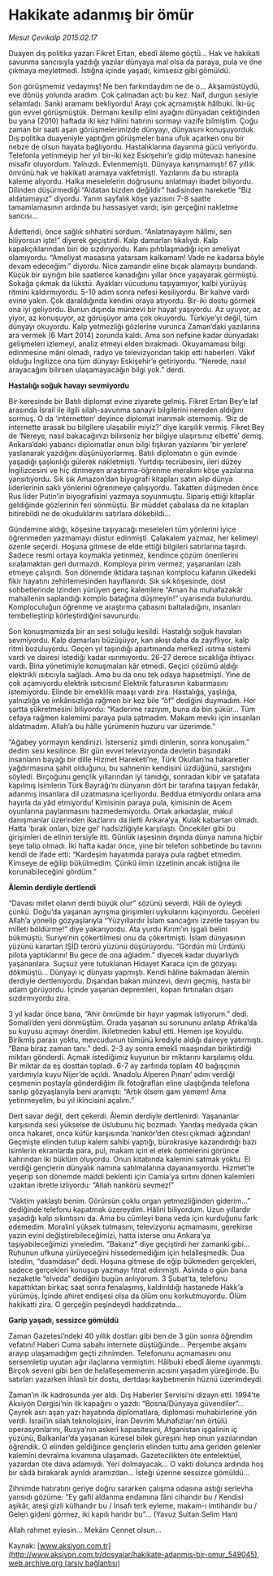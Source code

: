 # Hakikate adanmış bir ömür

*Mesut Çevikalp 2015.02.17*

<div class="pNewsDetailMainContent" itemprop="articleBody">
 <p>
  Duayen dış politika yazarı Fikret Ertan, ebedî âleme göçtü... Hak ve hakikati savunma sancısıyla yazdığı yazılar dünyaya mal olsa da paraya, pula ve öne çıkmaya meyletmedi. İstiğna içinde yaşadı, kimsesiz gibi gömüldü.
 </p>
 <p>
  Son görüşmemiz vedaymış! Ne ben farkındaydım ne de o... Akşamüstüydü, eve dönüş yolunda aradım. Çok çalmadan açtı bu kez. Naif, durgun sesiyle selamladı. Sanki aramamı bekliyordu! Arayı çok açmamıştık hâlbuki. İki-üç gün evvel görüşmüştük. Dermanı kesilip elini ayağını dünyadan çektiğinden bu yana (2010) haftada iki kez hâlini hatırını sormayı vazife bilmiştim. Çoğu zaman bir saati aşan görüşmelerimizde dünyayı, dünyasını konuşuyorduk. Dış politika duayeniyle yaptığım görüşmeler bana ufuk açarken onu bir nebze de olsun hayata bağlıyordu. Hastalıklarına dayanma gücü veriyordu. Telefonla yetinmeyip her yıl bir-iki kez Eskişehir’e gidip mütevazı hanesine misafir oluyordum. Yalnızdı. Evlenmemişti. Dünyaya karışmamıştı! 67 yıllık ömrünü hak ve hakikati aramaya vakfetmişti. Yazılarını da bu ıstırapla kaleme alıyordu. Halka meselelerin doğrusunu anlatmayı ibadet biliyordu. Dilinden düşürmediği “Aldatan bizden değildir” hadisinden hareketle “Biz aldatamayız” diyordu. Yarım sayfalık köşe yazısını 7-8 saatte tamamlamasının ardında bu hassasiyet vardı; işin gerçeğini nakletme sancısı...
 </p>
 <p>
  Âdettendi, önce sağlık sıhhatini sordum. “Anlatmayayım hâlimi, sen biliyorsun işte!” diyerek geçiştirdi. Kalp damarları tıkalıydı. Kalp kapakçıklarından biri de sızdırıyordu. Kanı pıhtılaşmadığı için ameliyat olamıyordu. “Ameliyat masasına yatarsam kalkamam! Vade ne kadarsa böyle devam edeceğim.” diyordu. Nice zamandır eline bıçak alamayışı bundandı. Küçük bir sıyrığın bile saatlerce kanadığını yıllar önce yaşayarak görmüştü. Sokağa çıkmak da lükstü. Ayakları vücudunu taşıyamıyor, kalbi yürüyüş ritmini kaldırmıyordu. 5-10 adım sonra nefesi kesiliyordu. Bir kahve vardı evine yakın. Çok daraldığında kendini oraya atıyordu. Bir-iki dostu görmek ona iyi geliyordu. Bunun dışında münzevi bir hayat yaşıyordu. Az uyuyor, az yiyor, az konuşuyor, az görüşüyor ama çok okuyordu. Türkiye’yi değil, tüm dünyayı okuyordu. Kalp yetmezliği gözlerine vurunca Zaman’daki yazılarına ara vermek (6 Mart 2014) zorunda kaldı. Ama son nefsine kadar dünyadaki gelişmeleri izlemeyi, analiz etmeyi elden bırakmadı. Okuyamaması bilgi edinmesine mâni olmadı, radyo ve televizyondan takip etti haberleri. Vâkıf olduğu İngilizce ona tüm dünyayı Eskişehir’e getiriyordu. “Nerede, nasıl arayacağını bilirsen ulaşamayacağın bilgi yok.” derdi.
 </p>
 <p>
  <strong>
   Hastalığı soğuk havayı sevmiyordu
  </strong>
 </p>
 <p>
  Bir keresinde bir Batılı diplomat evine ziyarete gelmiş. Fikret Ertan Bey’e laf arasında İsrail ile ilgili silah-savunma sanayii bilgilerini nereden aldığını sormuş. O da ‘internetten’ deyince diplomat inanmak istememiş. ‘Biz de internette arasak bu bilgilere ulaşabilir miyiz?’ diye karşılık vermiş. Fikret Bey de ‘Nereye, nasıl bakacağınızı bilirseniz her bilgiye ulaşırsınız elbette’ demiş. Ankara’daki yabancı diplomatlar onun bilgi fışkıran yazılarını ‘bir yerlere’ yaslanarak yazdığını düşünüyorlarmış. Batılı diplomatın o gün evinde yaşadığı şaşkınlığı gülerek nakletmişti. Yurtdışı tecrübesini, ileri düzey İngilizcesini ve hiç dinmeyen araştırma-öğrenme merakını köşe yazılarına yansıtıyordu. Sık sık Amazon’dan biyografi kitapları satın alıp dünya liderlerinin saklı yönlerini öğrenmeye çalışıyordu. Takatten düşmeden önce Rus lider Putin’in biyografisini yazmaya soyunmuştu. Sipariş ettiği kitaplar geldiğinde gözlerinin feri sönmüştü. Bir müddet çabalasa da ne kitapları bitirebildi ne de okuduklarını satırlara dökebildi...
 </p>
 <p>
  Gündemine aldığı, köşesine taşıyacağı meseleleri tüm yönlerini iyice öğrenmeden yazmamayı düstur edinmişti. Çalakalem yazmaz, her kelimeyi özenle seçerdi. Hoşuna gitmese de elde ettiği bilgileri satırlarına taşırdı. Sadece resmi ortaya koymakla yetinmez, kendince çözüm önerilerini sıralamaktan geri durmazdı. Komploya pirim vermez, yaşananları izah etmeye çalışırdı. Son dönemde iktidara taşınan komplocu kafanın ülkedeki fikir hayatını zehirlemesinden hayıflanırdı. Sık sık köşesinde, dost sohbetlerinde izinden yürüyen genç kalemlere “Aman ha muhafazakâr mahallenin saplandığı komplo batağına düşmeyin!” uyarısında bulunurdu. Komploculuğun öğrenme ve araştırma çabasını baltaladığını, insanları tembelleştirip körleştirdiğini savunurdu.
 </p>
 <p>
  Son konuşmamızda bir an sesi soluğu kesildi. Hastalığı soğuk havaları sevmiyordu. Kalp damarları büzüşüyor, kan akışı daha da zayıflıyor, kalp ritmi bozuluyordu. Geçen yıl taşındığı apartmanda merkezî ısıtma sistemi vardı ve dairesi istediği kadar ısınmıyordu. 26-27 derece sıcaklığa ihtiyacı vardı. Bina yönetimiyle konuşmaları kâr etmedi. Geçici çözümü aldığı elektrikli ısıtıcıyla sağladı. Ama bu da onu tek odaya hapsetmişti. Yine de çok açamıyordu elektrik ısıtıcısını! Elektrik faturasının kabarmasını istemiyordu. Elinde bir emeklilik maaşı vardı zira. Hastalığa, yaşlılığa, yalnızlığa ve imkânsızlığa rağmen bir kez bile “öf” dediğini duymadım. Her şartta şükretmesini biliyordu: “Kaderime razıyım, buna da bin şükür... Tüm cefaya rağmen kalemimi paraya pula satmadım. Makam mevki için insanları aldatmadım. Allah’a bu hâlle yürümenin huzuru var üzerimde.”
 </p>
 <p>
  “Ağabey yormayın kendinizi. İsterseniz şimdi dinlenin, sonra konuşalım.” dedim sesi kesilince. Bir gün evvel televizyonda devletin başındaki insanların bayağı bir dille Hizmet Hareketi’ne, Türk Okulları’na hakaretler yağdırmasına şahit olduğunu, bu sahnenin kendisini üzdüğünü, sarstığını söyledi. Birçoğunu gençlik yıllarından iyi tanıdığı, sonradan kibir ve şatafata kapılmış isimlerin Türk Bayrağı’nı dünyanın dört bir tarafına taşıyan fedakâr, adanmış insanlara dil uzatmasına içerliyordu. Beddua etmiyordu onlara ama hayırla da yâd etmiyordu! Kimisinin paraya pula, kimisinin de Acem oyunlarına paylanmasını hazmedemiyordu. Ortak arkadaşlar, makul danışmanlar üzerinden ikazlarını da iletti Ankara’ya. Kulak kabartan olmadı. Hatta ‘bırak onları, bize gel’ hadsizliğiyle karşılaştı. Öncekiler gibi bu girişimleri de elinin tersiyle itti. Günlük iaşesinin dışında dünya namına hiçbir şeye talip olmadı. İki hafta kadar önce, yine bir telefon sohbetinde bu tavrını kendi de ifade etti: “Kardeşim hayatımda paraya pula rağbet etmedim. Kimseye de eğilip bükülmedim. Çünkü ilmin izzetinin ancak istiğna ile korunabileceğini gördüm.”
 </p>
 <p>
  <strong>
   Âlemin derdiyle dertlendi
  </strong>
 </p>
 <p>
  “Davası millet olanın derdi büyük olur” sözünü severdi. Hâli de öyleydi çünkü. Doğu’da yaşanan ayrışma girişimleri uykularını kaçırıyordu. Geceleri Allah’a yönelip gözyaşlarıyla “Yüzyıllardır İslam sancağını izzetle taşıyan bu milleti böldürme!” diye yakarıyordu. Ata yurdu Kırım’ın işgali belini bükmüştü. Suriye’nin çökertilmesi onu da çökertmişti. İslam dünyasının yüzünü karartan IŞİD terörü yüzünü düşürüyordu. “Gördün mü Ürdünlü pilota yaptıklarını! Bu gece de ona ağladım.” diyecek kadar duyarlıydı yaşananlara. Suçsuz yere tutuklanan Hidayet Karaca için de gözyaşı dökmüştü… Dünyayı iç dünyası yapmıştı. Kendi hâline bakmadan âlemin derdiyle dertleniyordu. Dışarıdan bakan münzevi, devri geçmiş, hasta bir adam görüyordu. İçinde yaşanan depremleri, kopan fırtınaları dışarı sızdırmıyordu zira.
 </p>
 <p>
  3 yıl kadar önce bana, “Ahir ömrümde bir hayır yapmak istiyorum.” dedi. Somali’den yeni dönmüştüm. Orada yaşanan su sorununu anlatıp Afrika’da su kuyusu açmayı önerdim. İkiletmeden kabul etti. Hemen işe koyuldu. Birikmiş parası yoktu, mevcudunun tümünü krediyle aldığı daireye yatırmıştı. “Bana biraz zaman tanı.” dedi. 2-3 ay sonra emekli maaşından biriktirdiği miktarı gönderdi. Açmak istediğimiz kuyunun bir miktarını karşılamış oldu. Bir miktar da eş dosttan topladı. 6-7 ay zarfında toplam 40 bağışçının yardımıyla kuyu Nijer’de açıldı. ‘Anadolu Alperen Pınarı’ adını verdiği çeşmenin postayla gönderdiğim ilk fotoğrafları eline ulaştığında telefona sarılıp gözyaşlarıyla beni aramıştı: “Artık ölsem gam yemem! Ama yetinmeyelim, bu yıl ikincisini açalım.”
 </p>
 <p>
  Dert savar değil, dert çekerdi. Âlemin derdiyle dertlenirdi. Yaşananlar karşısında sesi yükselse de üslubunu hiç bozmadı. Yandaş medyada çıkan onca hakaret, onca küfür karşısında ‘nankör’den ötesi çıkmadı ağzından! Geçmişte elinden tutup kalem sahibi yaptığı, bürokrasiye kazandırdığı bazı isimlerin ekranlarda para, pul, makam için el etek öpmelerini görünce kahrından iki büklüm oluyordu. Onun kitabında kalemini satmak yoktu. El verdiği gençlerin dünyalık namına satılmalarına dayanamıyordu. Hizmet’te yeşerip son dönemde maddi beklenti için Camia’ya sırtını dönen kalemleri uzaktan ibretle izliyordu: “Allah nankörü sevmez!”
 </p>
 <p>
  “Vaktim yaklaştı benim. Görürsün çoklu organ yetmezliğinden giderim...” dediğinde telefonu kapatmak üzereydim. Hâlini biliyordum. Uzun yıllardır yaşadığı kalp sıkıntısını da. Ama bu cümleyi bana veda için kurduğunu fark edemedim. Moralini yüksek tutmasını, televizyonu açmamasını, gerekirse yazın evini değiştirebileceğimizi, hatta isterse onu Ankara’ya taşıyabileceğimizi yineledim. “Bakarız” diye geçiştirdi her zamanki gibi... Ruhunun ufkuna yürüyeceğini hissedemediğim için helalleşmedik. Dua istedim, “duamdasın” dedi. Hoşuna gitmese de eğip bükmeden gerçekleri, sadece gerçekleri konuşup yazmayı fıtrat edinmişti. Aslında o gün bana nezaketle “elveda” dediğini bugün anlıyorum. 3 Şubat’ta, telefonu kapattıktan birkaç saat sonra fenalaşmış, kaldırıldığı hastanede Hakk’a yürümüş. İçinde ahiret endişesi olsa da ölüm onu korkutmuyordu. Ölüm hakikatti zira. O gerçeğin peşindeydi haddizatında...
 </p>
 <p>
  <strong>
   Garip yaşadı, sessizce gömüldü
  </strong>
 </p>
 <p>
  Zaman Gazetesi’ndeki 40 yıllık dostları gibi ben de 3 gün sonra öğrendim vefatını! Haberi Cuma sabahı internete düştüğünde... Perşembe akşamı arayıp ulaşamadığım geçti zihnimden. Telefonunu açmamasını onu sersemletip uyutan ağır ilaçlarına vermiştim. Hâlbuki ebedî âleme uyanmıştı. Birçok seveni gibi ben de helalleşememenin acısını yaşadım yüreğimde. Bu satırları yazarken ihlaslı bir dostu, dertdaşı kaybetmenin hüznü üzerimdeydi.
 </p>
 <p>
  Zaman’ın ilk kadrosunda yer aldı. Dış Haberler Servisi’ni dizayn etti. 1994’te Aksiyon Dergisi’nin ilk kapağını o yazdı: “Bosna/Dünyaya güvendiler”... Çeyrek asrı aşan yazı hayatında diplomatlara, diplomasi muhabirlerine yön verdi. İsrail’in silah teknolojisini, İran Devrim Muhafızları’nın örtülü operasyonlarını, Rusya’nın askerî kapasitesini, Afganistan işgalinin iç yüzünü, Balkanlar’da yaşanan küresel bilek güreşini hep onun yazılarından öğrendik. O elinden geldiğince gençlerin elinden tuttu ama geriden gelenler kalemini devralma kıvamına ulaşamadı. Gazetecilikten öte entelektüel, yazardan öte dava adamıydı. Yeri dolmayacak... O vakti dolunca ardında hoş bir sâdâ bırakarak ayrıldı aramızdan... İsteği üzerine sessizce gömüldü...
 </p>
 <p>
  Zihnimde hatıratını geriye doğru sararken çalışma odasına astığı serlevha yansıdı gözüme: “Ey gafil aldanma endamına fâni cihandır bu / Kendisi aşikâr, ateşi gizli külhandır bu / İnsafı terk eyleme, makam-ı imtihandır bu / Gelen gideni görmez, iki kapılı handır bu”... (Yavuz Sultan Selim Han)
 </p>
 <p>
  Allah rahmet eylesin... Mekânı Cennet olsun...
 </p>
</div>


Kaynak: [www.aksiyon.com.tr](http://www.aksiyon.com.tr/dosyalar/hakikate-adanmis-bir-omur_549045), [web.archive.org (arşiv bağlantısı)](http://web.archive.org/web/20150704223049/http://www.aksiyon.com.tr/dosyalar/hakikate-adanmis-bir-omur_549045)
